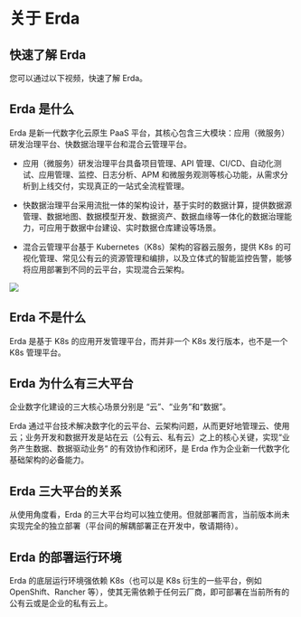 # 关于 Erda

## 快速了解 Erda

您可以通过以下视频，快速了解 Erda。

<ClientOnly>
  <video-player title="About Erda" src="https://static.erda.cloud/site/video/erda-v2.mp4"></video-player>
</ClientOnly>

## Erda 是什么

Erda 是新一代数字化云原生 PaaS 平台，其核心包含三大模块：应用（微服务）研发治理平台、快数据治理平台和混合云管理平台。

* 应用（微服务）研发治理平台具备项目管理、API 管理、CI/CD、自动化测试、应用管理、监控、日志分析、APM 和微服务观测等核心功能，从需求分析到上线交付，实现真正的一站式全流程管理。

* 快数据治理平台采用流批一体的架构设计，基于实时的数据计算，提供数据源管理、数据地图、数据模型开发、数据资产、数据血缘等一体化的数据治理能力，可应用于数据中台建设、实时数据仓库建设等场景。

* 混合云管理平台基于 Kubernetes（K8s）架构的容器云服务，提供 K8s 的可视化管理、常见公有云的资源管理和编排，以及立体式的智能监控告警，能够将应用部署到不同的云平台，实现混合云架构。

![](https://terminus-paas.oss-cn-hangzhou.aliyuncs.com/paas-doc/2021/07/16/43624f0c-06cc-4c54-bc7c-40a87738e355.png)

## Erda 不是什么

Erda 是基于 K8s 的应用开发管理平台，而并非一个 K8s 发行版本，也不是一个 K8s 管理平台。

## Erda 为什么有三大平台

企业数字化建设的三大核心场景分别是 “云”、“业务”和“数据”。

Erda 通过平台技术解决数字化的云平台、云架构问题，从而更好地管理云、使用云；业务开发和数据开发是站在云（公有云、私有云）之上的核心关键，实现“业务产生数据、数据驱动业务“ 的有效协作和闭环，是 Erda 作为企业新一代数字化基础架构的必备能力。

## Erda 三大平台的关系

从使用角度看，Erda 的三大平台均可以独立使用。但就部署而言，当前版本尚未实现完全的独立部署（平台间的解耦部署正在开发中，敬请期待）。

## Erda 的部署运行环境

Erda 的底层运行环境强依赖 K8s（也可以是 K8s 衍生的一些平台，例如 OpenShift、Rancher 等），使其无需依赖于任何云厂商，即可部署在当前所有的公有云或是企业的私有云上。
